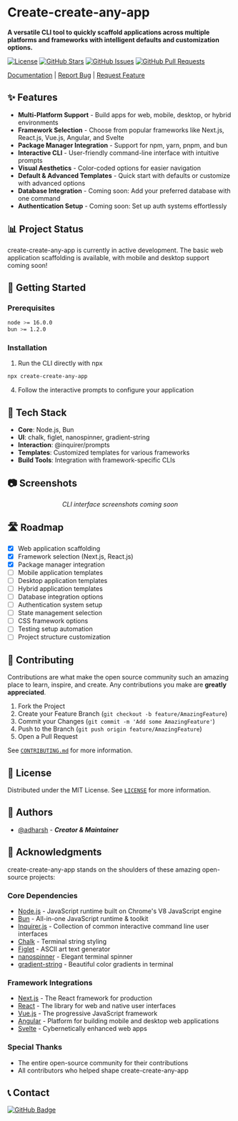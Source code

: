 # Create-create-any-app

**A versatile CLI tool to quickly scaffold applications across multiple platforms and frameworks with intelligent defaults and customization options.**

[![License](https://img.shields.io/badge/License-MIT-blue.svg)](LICENSE)
[![GitHub Stars](https://img.shields.io/github/stars/adharshgamingyt/create-any-app?style=social)](https://github.com/adharshgamingyt/create-any-app/stargazers)
[![GitHub Issues](https://img.shields.io/github/issues/adharshgamingyt/create-any-app)](https://github.com/adharshgamingyt/create-any-app/issues)
[![GitHub Pull Requests](https://img.shields.io/github/issues-pr/adharshgamingyt/create-any-app)](https://github.com/adharshgamingyt/create-any-app/pulls)

[Documentation](https://example.com/docs) | [Report Bug](https://github.com/adharshgamingyt/create-any-app/issues) | [Request Feature](https://github.com/adharshgamingyt/create-any-app/issues)

## ✨ Features

- **Multi-Platform Support** - Build apps for web, mobile, desktop, or hybrid environments
- **Framework Selection** - Choose from popular frameworks like Next.js, React.js, Vue.js, Angular, and Svelte
- **Package Manager Integration** - Support for npm, yarn, pnpm, and bun
- **Interactive CLI** - User-friendly command-line interface with intuitive prompts
- **Visual Aesthetics** - Color-coded options for easier navigation
- **Default & Advanced Templates** - Quick start with defaults or customize with advanced options
- **Database Integration** - Coming soon: Add your preferred database with one command
- **Authentication Setup** - Coming soon: Set up auth systems effortlessly

## 📊 Project Status

create-create-any-app is currently in active development. The basic web application scaffolding is available, with mobile and desktop support coming soon!

## 🚀 Getting Started

### Prerequisites

```bash
node >= 16.0.0
bun >= 1.2.0
```

### Installation

1. Run the CLI directly with npx

```bash
npx create-create-any-app
```

4. Follow the interactive prompts to configure your application

## 🔧 Tech Stack

- **Core**: Node.js, Bun
- **UI**: chalk, figlet, nanospinner, gradient-string
- **Interaction**: @inquirer/prompts
- **Templates**: Customized templates for various frameworks
- **Build Tools**: Integration with framework-specific CLIs

## 📷 Screenshots

<div align="center">
  <p><i>CLI interface screenshots coming soon</i></p>
</div>

## 🛣️ Roadmap

- [x] Web application scaffolding
- [x] Framework selection (Next.js, React.js)
- [x] Package manager integration
- [ ] Mobile application templates
- [ ] Desktop application templates
- [ ] Hybrid application templates
- [ ] Database integration options
- [ ] Authentication system setup
- [ ] State management selection
- [ ] CSS framework options
- [ ] Testing setup automation
- [ ] Project structure customization

## 🤝 Contributing

Contributions are what make the open source community such an amazing place to learn, inspire, and create. Any contributions you make are **greatly appreciated**.

1. Fork the Project
2. Create your Feature Branch (`git checkout -b feature/AmazingFeature`)
3. Commit your Changes (`git commit -m 'Add some AmazingFeature'`)
4. Push to the Branch (`git push origin feature/AmazingFeature`)
5. Open a Pull Request

See [`CONTRIBUTING.md`](CONTRIBUTING.md) for more information.

## 📃 License

Distributed under the MIT License. See [`LICENSE`](LICENSE) for more information.

## 👥 Authors

- [@adharsh](https://github.com/adharshgamingyt) - _**Creator & Maintainer**_

## 🙏 Acknowledgments

create-create-any-app stands on the shoulders of these amazing open-source projects:

### Core Dependencies

- [Node.js](https://nodejs.org) - JavaScript runtime built on Chrome's V8 JavaScript engine
- [Bun](https://bun.sh) - All-in-one JavaScript runtime & toolkit
- [Inquirer.js](https://github.com/SBoudrias/Inquirer.js) - Collection of common interactive command line user interfaces
- [Chalk](https://github.com/chalk/chalk) - Terminal string styling
- [Figlet](https://github.com/patorjk/figlet.js) - ASCII art text generator
- [nanospinner](https://github.com/usmanyunusov/nanospinner) - Elegant terminal spinner
- [gradient-string](https://github.com/bokub/gradient-string) - Beautiful color gradients in terminal

### Framework Integrations

- [Next.js](https://nextjs.org) - The React framework for production
- [React](https://react.dev) - The library for web and native user interfaces
- [Vue.js](https://vuejs.org) - The progressive JavaScript framework
- [Angular](https://angular.io) - Platform for building mobile and desktop web applications
- [Svelte](https://svelte.dev) - Cybernetically enhanced web apps

### Special Thanks

- The entire open-source community for their contributions
- All contributors who helped shape create-create-any-app

## 📞 Contact

[![GitHub Badge](https://img.shields.io/badge/-CreateAnyApp-000000?style=flat-square&logo=github&logoColor=white)](https://github.com/adharshgamingyt/create-any-app)
